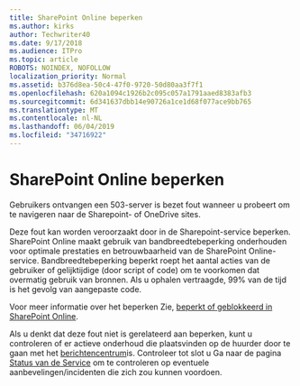 ```yaml
---
title: SharePoint Online beperken
ms.author: kirks
author: Techwriter40
ms.date: 9/17/2018
ms.audience: ITPro
ms.topic: article
ROBOTS: NOINDEX, NOFOLLOW
localization_priority: Normal
ms.assetid: b376d8ea-50c4-47f0-9720-50d80aa3f7f1
ms.openlocfilehash: 620a1094c1926b2c095c057a1791aaed8383afb3
ms.sourcegitcommit: 6d341637dbb14e90726a1ce1d68f077ace9bb765
ms.translationtype: MT
ms.contentlocale: nl-NL
ms.lasthandoff: 06/04/2019
ms.locfileid: "34716922"
---
```

# <a name="sharepoint-online-throttling"></a>SharePoint Online beperken

<p><span style="mso-bidi-font-family: Calibri; mso-bidi-theme-font: minor-latin;">Gebruikers ontvangen een 503-server is bezet fout wanneer u probeert om te navigeren naar de Sharepoint- of OneDrive sites.</span></p> <p><span style="mso-bidi-font-family: Calibri; mso-bidi-theme-font: minor-latin;">Deze fout kan worden veroorzaakt door in de Sharepoint-service beperken. SharePoint Online maakt gebruik van bandbreedtebeperking onderhouden voor optimale prestaties en betrouwbaarheid van de SharePoint Online-service. Bandbreedtebeperking beperkt roept het aantal acties van de gebruiker of gelijktijdige (door script of code) om te voorkomen dat overmatig gebruik van bronnen. Als u ophalen vertraagde, 99% van de tijd is het gevolg van aangepaste code.</span></p> <p><span style="mso-bidi-font-family: Calibri; mso-bidi-theme-font: minor-latin;">Voor meer informatie over het beperken Zie, <a href="https://docs.microsoft.com/en-us/sharepoint/dev/general-development/how-to-avoid-getting-throttled-or-blocked-in-sharepoint-online">beperkt of geblokkeerd in SharePoint Online</a>.</span></p> <p><span style="mso-bidi-font-family: Calibri; mso-bidi-theme-font: minor-latin;">Als u denkt dat deze fout niet is gerelateerd aan beperken, kunt u controleren of er actieve onderhoud die plaatsvinden op de huurder door te gaan met het <a href="https://portal.office.com/adminportal/home#/MessageCenter">berichtencentrum</a>is. Controleer tot slot u Ga naar de pagina <a href="https://portal.office.com/adminportal/home#/servicehealth">Status van de Service</a> om te controleren op eventuele aanbevelingen/incidenten die zich zou kunnen voordoen.</span></p> <p>&nbsp;</p>


